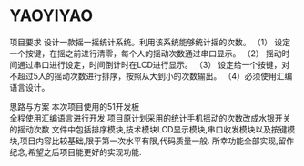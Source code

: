 # YAOYIYAO
项目要求
  设计一款摇一摇统计系统。利用该系统能够统计摇的次数。
  （1） 设定一个按键，在摇之前进行清零，每个人的摇动次数通过串口显示。
  （2） 摇动时间通过串口进行设定，时间倒计时在LCD进行显示。
  （3） 设定给一个按键，对不超过5人的摇动次数进行排序，按照从大到小的次数输出。
  （4）必须使用汇编语言设计。
 
思路与方案
本次项目使用的51开发板		                
全程使用汇编语言进行开发
项目原计划采用的统计手机摇动的次数改成水银开关的摇动次数
文件中包括排序模块,技术模块LCD显示模块,串口收发模块以及按键模块,项目内容比较基础,限于第一次水平有限,代码质量一般.
所幸功能全部实现,留作纪念,希望之后项目能更好的实现功能.


